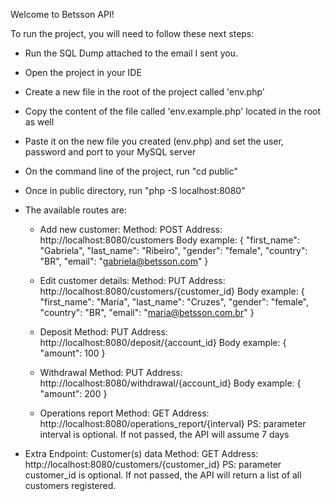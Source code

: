 Welcome to Betsson API!

To run the project, you will need to follow these next steps:
- Run the SQL Dump attached to the email I sent you.
- Open the project in your IDE
- Create a new file in the root of the project called 'env.php'
- Copy the content of the file called 'env.example.php' located in the root as well
- Paste it on the new file you created (env.php) and set the user, password and port to your MySQL server
- On the command line of the project, run "cd public"
- Once in public directory, run "php -S localhost:8080"

- The available routes are:
  - Add new customer: 
    Method: POST
    Address: http://localhost:8080/customers
    Body example: 
    {
    	"first_name": "Gabriela",
    	"last_name": "Ribeiro",
    	"gender": "female",
    	"country": "BR",
	    "email": "gabriela@betsson.com"
    }
    
  - Edit customer details:
    Method: PUT
    Address: http://localhost:8080/customers/{customer_id}
    Body example:
    {
      "first_name": "María",
      "last_name": "Cruzes",
      "gender": "female",
      "country": "BR",
      "email": "maria@betsson.com.br"
    }
    
  - Deposit
    Method: PUT
    Address: http://localhost:8080/deposit/{account_id}
    Body example:
    {
      "amount": 100
    }
  
  - Withdrawal
    Method: PUT
    Address: http://localhost:8080/withdrawal/{account_id}
    Body example:
    {
      "amount": 200
    }
    
  - Operations report
    Method: GET
    Address: http://localhost:8080/operations_report/{interval}
    PS: parameter interval is optional. If not passed, the API will assume 7 days
    
 - Extra Endpoint: Customer(s) data
    Method: GET
    Address: http://localhost:8080/customers/{customer_id}
    PS: parameter customer_id is optional. If not passed, the API will return a list of all customers registered.
    

